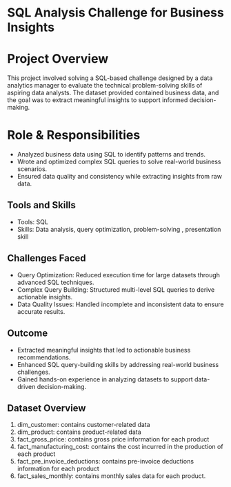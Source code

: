 # SQL Analysis Challenge for Business Insights
# Project Overview
This project involved solving a SQL-based challenge designed by a data analytics manager to evaluate the technical problem-solving skills of aspiring data analysts. 
The dataset provided contained business data, and the goal was to extract meaningful insights to support informed decision-making.

# Role & Responsibilities
- Analyzed business data using SQL to identify patterns and trends.
- Wrote and optimized complex SQL queries to solve real-world business scenarios.
- Ensured data quality and consistency while extracting insights from raw data.

## Tools and Skills
- Tools: SQL
- Skills: Data analysis, query optimization, problem-solving , presentation skill

## Challenges Faced
- Query Optimization: Reduced execution time for large datasets through advanced SQL techniques.
- Complex Query Building: Structured multi-level SQL queries to derive actionable insights.
- Data Quality Issues: Handled incomplete and inconsistent data to ensure accurate results.

## Outcome
- Extracted meaningful insights that led to actionable business recommendations.
- Enhanced SQL query-building skills by addressing real-world business challenges.
- Gained hands-on experience in analyzing datasets to support data-driven decision-making.

## Dataset Overview
1. dim_customer: contains customer-related data
2. dim_product: contains product-related data
3. fact_gross_price: contains gross price information for each product
4. fact_manufacturing_cost: contains the cost incurred in the production of each product
5. fact_pre_invoice_deductions: contains pre-invoice deductions information for each product
6. fact_sales_monthly: contains monthly sales data for each product.

 


